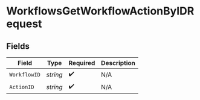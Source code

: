 # WorkflowsGetWorkflowActionByIDRequest


## Fields

| Field              | Type               | Required           | Description        |
| ------------------ | ------------------ | ------------------ | ------------------ |
| `WorkflowID`       | *string*           | :heavy_check_mark: | N/A                |
| `ActionID`         | *string*           | :heavy_check_mark: | N/A                |